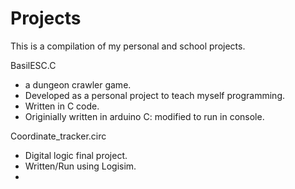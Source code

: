 # Projects
This is a compilation of my personal and school projects.

BasilESC.C 
- a dungeon crawler game. 
- Developed as a personal project to teach myself programming.
- Written in C code. 
- Originially written in arduino C: modified to run in console.

Coordinate_tracker.circ
- Digital logic final project. 
- Written/Run using Logisim.
- 
